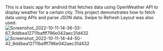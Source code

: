 This is a basic app for android that fetches data using OpenWeather API to display weather for a certain city. This project demonstrates how to fetch data using APIs and parse JSON data.
Swipe to Refresh Layout was also used.
![Screenshot_2022-10-11-14-36-33-67_9ddbea12711bafff796e042aec31d432](https://user-images.githubusercontent.com/77187674/195049641-2cbe11eb-0a3a-46ff-b4d3-c458d68d5910.jpg)
![Screenshot_2022-10-11-14-44-50-42_9ddbea12711bafff796e042aec31d432](https://user-images.githubusercontent.com/77187674/195050031-6518869c-c4d6-406f-9175-bb7151796f2e.jpg)
